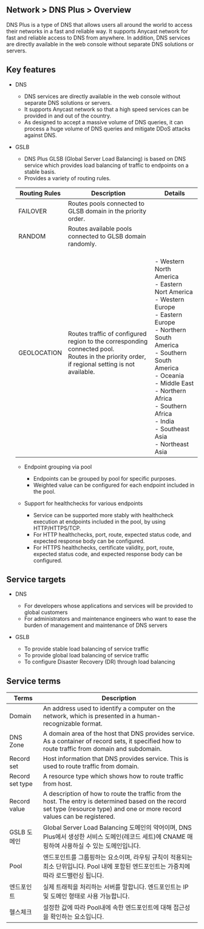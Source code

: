 ## Network > DNS Plus > Overview

DNS Plus is a type of DNS that allows users all around the world to access their networks in a fast and reliable way. It supports Anycast network for fast and reliable access to DNS from anywhere. In addition, DNS services are directly available in the web console without separate DNS solutions or servers.

## Key features

- DNS
    - DNS services are directly available in the web console without separate DNS solutions or servers.
    - It supports Anycast network so that a high speed services can be provided in and out of the country.
    - As designed to accept a massive volume of DNS queries, it can process a huge volume of DNS queries and mitigate DDoS attacks against DNS.

- GSLB
    - DNS Plus GLSB (Global Server Load Balancing) is based on DNS service which provides load balancing of traffic to endpoints on a stable basis.
    - Provides a variety of routing rules.

    | Routing Rules | Description | Details |
    |---|---|---|
    | FAILOVER | Routes pools connected to GLSB domain in the priority order. |  |
    | RANDOM | Routes available pools connected to GLSB domain randomly. |  |
    | GEOLOCATION | Routes traffic of configured region to the corresponding connected pool.<br>Routes in the priority order, if regional setting is not available. | <Available Regions><br>- Western North America<br>- Eastern Nort America<br>- Western Europe<br>- Eastern Europe<br>- Northern South America<br>- Southern South America<br>- Oceania<br>- Middle East<br>- Northern Africa<br>- Southern Africa<br>- India<br>- Southeast Asia<br>- Northeast Asia |

    - Endpoint grouping via pool
        - Endpoints can be grouped by pool for specific purposes.
        - Weighted value can be configured for each endpoint included in the pool.

    - Support for healthchecks for various endpoints
        - Service can be supported more stably with healthcheck execution at endpoints included in the pool, by using HTTP/HTTPS/TCP.
        - For HTTP healthchecks, port, route, expected status code, and expected response body can be configured.
        - For HTTPS healthchecks, certificate validity, port, route, expected status code, and expected response body can be configured.

## Service targets

- DNS
    - For developers whose applications and services will be provided to global customers
    - For administrators and maintenance engineers who want to ease the burden of management and maintenance of DNS servers

- GSLB
    - To provide stable load balancing of service traffic
    - To provide global load balancing of service traffic
    - To configure Disaster Recovery (DR) through load balancing

## Service terms

| Terms | Description |
|---|---|
| Domain | An address used to identify a computer on the network, which is presented in a human-recognizable format. |
| DNS Zone | A domain area of the host that DNS provides service. As a container of record sets, it specified how to route traffic from domain and subdomain. |
| Record set | Host information that DNS provides service. This is used to route traffic from domain. |
| Record set type | A resource type which shows how to route traffic from host. |
| Record value | A description of how to route the traffic from the host. The entry is determined based on the record set type (resource type) and one or more record values can be registered. |
| GSLB 도메인 | Global Server Load Balancing 도메인의 약어이며, DNS Plus에서 생성한 서비스 도메인(레코드 세트)에 CNAME 매핑하여 사용하실 수 있는 도메인입니다. |
| Pool | 엔드포인트를 그룹핑하는 요소이며, 라우팅 규칙이 적용되는 최소 단위입니다. Pool 내에 포함된 엔드포인트는 가중치에 따라 로드밸런싱 됩니다. |
| 엔드포인트 | 실제 트래픽을 처리하는 서버를 말합니다. 엔드포인트는 IP 및 도메인 형태로 사용 가능합니다. |
| 헬스체크 | 설정한 값에 따라 Pool내에 속한 엔드포인트에 대해 접근성을 확인하는 요소입니다. |
